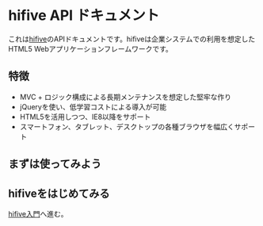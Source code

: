# hifive API ドキュメント

これは[hifive](https://www.htmlhifive.com/)のAPIドキュメントです。hifiveは企業システムでの利用を想定したHTML5 Webアプリケーションフレームワークです。

## 特徴

- MVC + ロジック構成による長期メンテナンスを想定した堅牢な作り
- jQueryを使い、低学習コストによる導入が可能
- HTML5を活用しつつ、IE8以降をサポート
- スマートフォン、タブレット、デスクトップの各種ブラウザを幅広くサポート

## まずは使ってみよう

<script async src="//jsfiddle.net/qfun9osL/4/embed/js,html,result/"></script>

## hifiveをはじめてみる

[hifive入門](/getting-started)へ進む。
